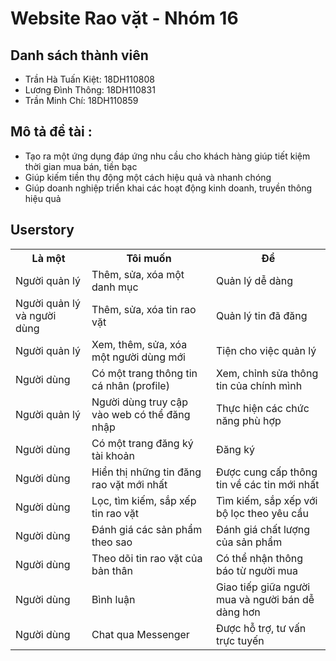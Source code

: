# Website Rao vặt - Nhóm 16
## Danh sách thành viên
* Trần Hà Tuấn Kiệt: 18DH110808
* Lương Đình Thông: 18DH110831
* Trần Minh Chí: 18DH110859
## Mô tả đề tài :
<ul>
    <li>Tạo ra một ứng dụng đáp ứng nhu cầu cho khách hàng giúp tiết kiệm thời gian mua bán, tiền bạc</li>
    <li>Giúp kiếm tiền thụ động một cách hiệu quả và nhanh chóng</li>
    <li>Giúp doanh nghiệp triển khai các hoạt động kinh doanh, truyền thông hiệu quả</li>
</ul>

## Userstory
<table>
	<tr>
		<th>Là một</th>
		<th>Tôi muốn</th>
		<th>Để</th>
 	</tr>
 	<tr>
  		<td>Người quản lý</td>
   		<td>Thêm, sửa, xóa một danh mục</td>
		<td>Quản lý dễ dàng</td>
 	</tr>
	<tr>
  		<td>Người quản lý và người dùng</td>
   		<td>Thêm, sửa, xóa tin rao vặt</td>
		<td>Quản lý tin đã đăng</td>
 	</tr>
	<tr>
  		<td>Người quản lý</td>
   		<td>Xem, thêm, sửa, xóa một người dùng mới</td>
		<td>Tiện cho việc quản lý</td>
 	</tr>
	<tr>
  		<td>Người dùng</td>
   		<td>Có một trang thông tin cá nhân (profile)</td>
		<td>Xem, chỉnh sửa thông tin của chính mình</td>
 	</tr>
 	<tr>
  		<td>Người quản lý</td>
   		<td>Người dùng truy cập vào web có thể đăng nhập</td>
		<td>Thực hiện các chức năng phù hợp</td>
 	</tr>
        <tr>
  		<td>Người dùng</td>
   		<td>Có một trang đăng ký tài khoản</td>
		<td>Đăng ký</td>
 	</tr>
	<tr>
  		<td>Người dùng</td>
   		<td>Hiển thị những tin đăng rao vặt mới nhất</td>
		<td>Được cung cấp thông tin về các tin mới nhất</td>
 	</tr>
     	<tr>
  		<td>Người dùng</td>
   		<td>Lọc, tìm kiếm, sắp xếp tin rao vặt</td>
		<td>Tìm kiếm, sắp xếp với bộ lọc theo yêu cầu</td>
 	</tr>
	<tr>
  		<td>Người dùng</td>
   		<td>Đánh giá các sản phẩm theo sao</td>
		<td>Đánh giá chất lượng của sản phẩm</td>
 	</tr>
	 <tr>
  		<td>Người dùng</td>
   		<td>Theo dõi tin rao vặt của bản thân</td>
		<td>Có thể nhận thông báo từ người mua</td>
 	</tr>
        <tr>
  		<td>Người dùng</td>
   		<td>Bình luận</td>
		<td>Giao tiếp giữa người mua và người bán dễ dàng hơn</td>
 	</tr>
        <tr>
  		<td>Người dùng</td>
   		<td>Chat qua Messenger</td>
		<td>Được hỗ trợ, tư vấn trực tuyến </td>
 	</tr>

</table>

